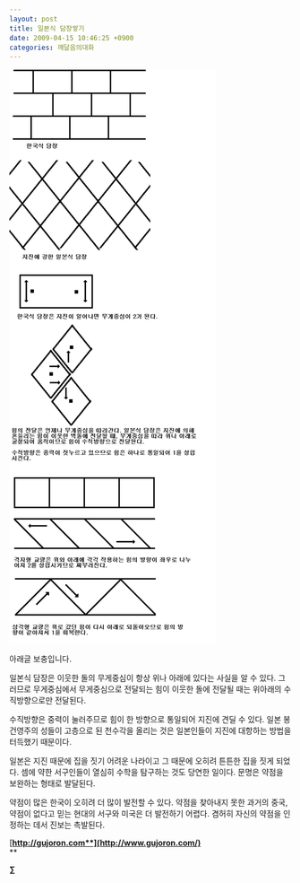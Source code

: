 ```yaml
---
layout: post
title: 일본식 담장쌓기
date: 2009-04-15 10:46:25 +0900
categories: 깨달음의대화
---
```

 




![13.GIF](/files/attach/images/198/541/023/13.GIF) 

  
  
  
아래글 보충입니다.

일본식 담장은 이웃한 돌의 무게중심이 항상 위나 아래에 있다는 사실을 알 수 있다. 그러므로 무게중심에서 무게중심으로 전달되는 힘이 이웃한 돌에 전달될 때는 위아래의 수직방향으로만 전달된다. 

수직방향은 중력이 눌러주므로 힘이 한 방향으로 통일되어 지진에 견딜 수 있다. 일본 봉건영주의 성들이 고층으로 된 천수각을 올리는 것은 일본인들이 지진에 대항하는 방법을 터득했기 때문이다.

일본은 지진 때문에 집을 짓기 어려운 나라이고 그 때문에 오히려 튼튼한 집을 짓게 되었다. 셈에 약한 서구인들이 열심히 수학을 탐구하는 것도 당연한 일이다. 문명은 약점을 보완하는 형태로 발달된다.

약점이 많은 한국이 오히려 더 많이 발전할 수 있다. 약점을 찾아내지 못한 과거의 중국, 약점이 없다고 믿는 현대의 서구와 미국은 더 발전하기 어렵다. 겸허히 자신의 약점을 인정하는 데서 진보는 촉발된다.

[**http://gujoron.com**](http://www.gujoron.com/)**  
** 

**∑**